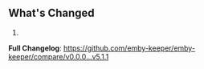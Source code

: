 ## What's Changed

1.

**Full Changelog**: https://github.com/emby-keeper/emby-keeper/compare/v0.0.0...v5.1.1
